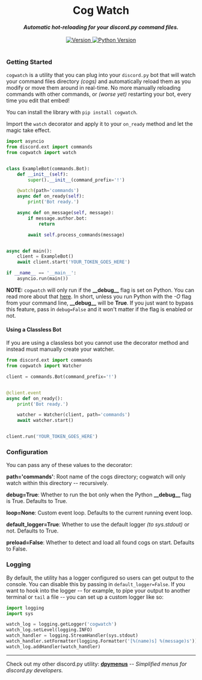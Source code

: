 <h1 align="center">Cog Watch</h1>
    
<div align="center">
  <strong><i>Automatic hot-reloading for your discord.py command files.</i></strong>
  <br>
  <br>
  
  <a href="https://pypi.org/project/cogwatch">
    <img src="https://img.shields.io/pypi/v/cogwatch?color=0073B7&label=Latest&style=for-the-badge" alt="Version" />
  </a>
  
  <a href="https://python.org">
    <img src="https://img.shields.io/pypi/pyversions/cogwatch?color=0073B7&style=for-the-badge" alt="Python Version" />
  </a>
</div>
<br>

### Getting Started
`cogwatch` is a utility that you can plug into your `discord.py` bot that will watch your command files directory *(cogs)* 
and automatically reload them as you modify or move them around in real-time. No more manually reloading commands with 
other commands, or *(worse yet)* restarting your bot, every time you edit that embed!

You can install the library with `pip install cogwatch`.

Import the `watch` decorator and apply it to your `on_ready` method and let the magic take effect.

```python
import asyncio
from discord.ext import commands
from cogwatch import watch


class ExampleBot(commands.Bot):
    def __init__(self):
        super().__init__(command_prefix='!')

    @watch(path='commands')
    async def on_ready(self):
        print('Bot ready.')

    async def on_message(self, message):
        if message.author.bot:
            return

        await self.process_commands(message)


async def main():
    client = ExampleBot()
    await client.start('YOUR_TOKEN_GOES_HERE')

if __name__ == '__main__':
    asyncio.run(main())
```

**NOTE:** `cogwatch` will only run if the **\_\_debug\_\_** flag is set on Python. You can read more about that 
[here](https://docs.python.org/3/library/constants.html). In short, unless you run Python with the *-O* flag from
your command line, **\_\_debug\_\_** will be **True**. If you just want to bypass this feature, pass in `debug=False` and
it won't matter if the flag is enabled or not.

#### Using a Classless Bot
If you are using a classless bot you cannot use the decorator method and instead must manually create your watcher.

```python
from discord.ext import commands
from cogwatch import Watcher

client = commands.Bot(command_prefix='!')


@client.event
async def on_ready():
    print('Bot ready.')

    watcher = Watcher(client, path='commands')
    await watcher.start()


client.run('YOUR_TOKEN_GOES_HERE')
```

### Configuration
You can pass any of these values to the decorator:

**path='commands'**: Root name of the cogs directory; cogwatch will only watch within this directory -- recursively.

**debug=True**: Whether to run the bot only when the Python **\_\_debug\_\_** flag is True. Defaults to True.

**loop=None**: Custom event loop. Defaults to the current running event loop.

**default_logger=True**: Whether to use the default logger *(to sys.stdout)* or not. Defaults to True.

**preload=False**: Whether to detect and load all found cogs on start. Defaults to False.

### Logging
By default, the utility has a logger configured so users can get output to the console. You can disable this by
passing in `default_logger=False`. If you want to hook into the logger -- for example, to pipe your output to another
terminal or `tail` a file -- you can set up a custom logger like so:

```python
import logging
import sys

watch_log = logging.getLogger('cogwatch')
watch_log.setLevel(logging.INFO)
watch_handler = logging.StreamHandler(sys.stdout)
watch_handler.setFormatter(logging.Formatter('[%(name)s] %(message)s'))
watch_log.addHandler(watch_handler)
```

-----

Check out my other discord.py utility: **[dpymenus](https://github.com/robertwayne/dpymenus)** -- *Simplified menus for discord.py developers.*
